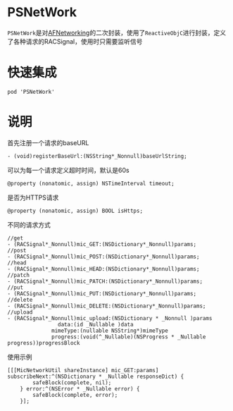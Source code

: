 # PSNetWork
`PSNetWork`是对[AFNetworking](https://github.com/AFNetworking/AFNetworking)的二次封装，使用了`ReactiveObjC`进行封装，定义了各种请求的RACSignal，使用时只需要监听信号

# 快速集成
```
pod 'PSNetWork'
```

# 说明
首先注册一个请求的baseURL
```
- (void)registerBaseUrl:(NSString*_Nonnull)baseUrlString;
```

可以为每一个请求定义超时时间，默认是60s
```
@property (nonatomic, assign) NSTimeInterval timeout;
```
是否为HTTPS请求
```
@property (nonatomic, assign) BOOL isHttps;
```
不同的请求方式
```
//get
- (RACSignal*_Nonnull)mic_GET:(NSDictionary*_Nonnull)params;
//post
- (RACSignal*_Nonnull)mic_POST:(NSDictionary*_Nonnull)params;
//head
- (RACSignal*_Nonnull)mic_HEAD:(NSDictionary*_Nonnull)params;
//patch
- (RACSignal*_Nonnull)mic_PATCH:(NSDictionary*_Nonnull)params;
//put
- (RACSignal*_Nonnull)mic_PUT:(NSDictionary*_Nonnull)params;
//delete
- (RACSignal*_Nonnull)mic_DELETE:(NSDictionary*_Nonnull)params;
//upload
- (RACSignal*_Nonnull)mic_upload:(NSDictionary * _Nonnull )params
                data:(id _Nullable )data
              mimeType:(nullable NSString*)mimeType
              progress:(void(^_Nullable)(NSProgress * _Nullable progress))progressBlock
```
使用示例
```
[[[MicNetworkUtil shareInstance] mic_GET:params] subscribeNext:^(NSDictionary * _Nullable responseDict) {
        safeBlock(complete, nil);
    } error:^(NSError * _Nullable error) {
        safeBlock(complete, error);
    }];
  ```
